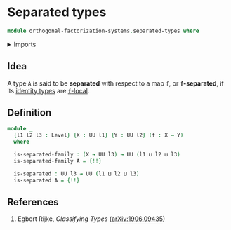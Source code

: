 # Separated types

```agda
module orthogonal-factorization-systems.separated-types where
```

<details><summary>Imports</summary>

```agda
open import foundation.identity-types
open import foundation.universe-levels

open import orthogonal-factorization-systems.local-types
```

</details>

## Idea

A type `A` is said to be **separated** with respect to a map `f`, or
**`f`-separated**, if its [identity types](foundation-core.identity-types.md)
are [`f`-local](orthogonal-factorization-systems.local-types.md).

## Definition

```agda
module _
  {l1 l2 l3 : Level} {X : UU l1} {Y : UU l2} (f : X → Y)
  where

  is-separated-family : (X → UU l3) → UU (l1 ⊔ l2 ⊔ l3)
  is-separated-family A = {!!}

  is-separated : UU l3 → UU (l1 ⊔ l2 ⊔ l3)
  is-separated A = {!!}
```

## References

1. Egbert Rijke, _Classifying Types_
   ([arXiv:1906.09435](https://arxiv.org/abs/1906.09435))
